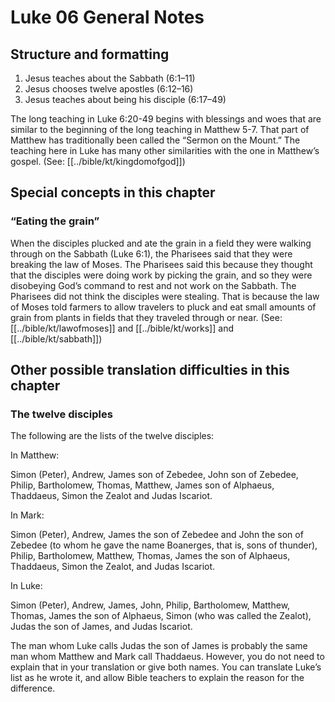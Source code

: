 # Luke 06 General Notes

## Structure and formatting

1. Jesus teaches about the Sabbath (6:1–11)
2. Jesus chooses twelve apostles (6:12–16)
3. Jesus teaches about being his disciple (6:17–49)

The long teaching in Luke 6:20-49 begins with blessings and woes that are similar to the beginning of the long teaching in Matthew 5-7. That part of Matthew has traditionally been called the “Sermon on the Mount.” The teaching here in Luke has many other similarities with the one in Matthew’s gospel. (See: [[../bible/kt/kingdomofgod]])

## Special concepts in this chapter

### “Eating the grain”

When the disciples plucked and ate the grain in a field they were walking through on the Sabbath (Luke 6:1), the Pharisees said that they were breaking the law of Moses. The Pharisees said this because they thought that the disciples were doing work by picking the grain, and so they were disobeying God’s command to rest and not work on the Sabbath. The Pharisees did not think the disciples were stealing. That is because the law of Moses told farmers to allow travelers to pluck and eat small amounts of grain from plants in fields that they traveled through or near. (See: [[../bible/kt/lawofmoses]] and [[../bible/kt/works]] and [[../bible/kt/sabbath]])

## Other possible translation difficulties in this chapter

### The twelve disciples

The following are the lists of the twelve disciples:

In Matthew:

Simon (Peter), Andrew, James son of Zebedee, John son of Zebedee, Philip, Bartholomew, Thomas, Matthew, James son of Alphaeus, Thaddaeus, Simon the Zealot and Judas Iscariot.

In Mark:

Simon (Peter), Andrew, James the son of Zebedee and John the son of Zebedee (to whom he gave the name Boanerges, that is, sons of thunder), Philip, Bartholomew, Matthew, Thomas, James the son of Alphaeus, Thaddaeus, Simon the Zealot, and Judas Iscariot.

In Luke:

Simon (Peter), Andrew, James, John, Philip, Bartholomew, Matthew, Thomas, James the son of Alphaeus, Simon (who was called the Zealot), Judas the son of James, and Judas Iscariot.

The man whom Luke calls Judas the son of James is probably the same man whom Matthew and Mark call Thaddaeus. However, you do not need to explain that in your translation or give both names. You can translate Luke’s list as he wrote it, and allow Bible teachers to explain the reason for the difference.